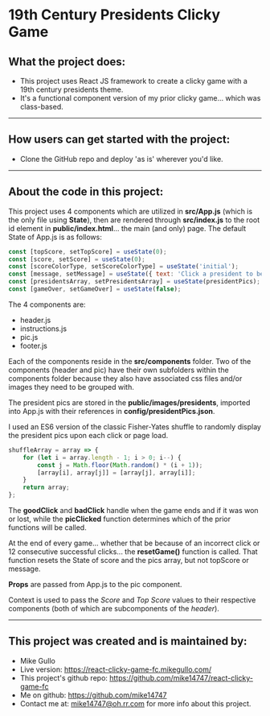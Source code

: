 # 19th Century Presidents Clicky Game

## What the project does:

-   This project uses React JS framework to create a clicky game with a 19th century presidents theme.
-   It's a functional component version of my prior clicky game... which was class-based.

---

## How users can get started with the project:

-   Clone the GitHub repo and deploy 'as is' wherever you'd like.

---

## About the code in this project:

This project uses 4 components which are utilized in **src/App.js** (which is the only file using **State**), then are rendered through **src/index.js** to the root id element in **public/index.html**... the main (and only) page. The default State of App.js is as follows:

```js
const [topScore, setTopScore] = useState(0);
const [score, setScore] = useState(0);
const [scoreColorType, setScoreColorType] = useState('initial');
const [message, setMessage] = useState({ text: 'Click a president to begin.', subText: null, colorType: 'dark' });
const [presidentsArray, setPresidentsArray] = useState(presidentPics);
const [gameOver, setGameOver] = useState(false);
```

The 4 components are:

-   header.js
-   instructions.js
-   pic.js
-   footer.js

Each of the components reside in the **src/components** folder. Two of the components (header and pic) have their own subfolders within the components folder because they also have associated css files and/or images they need to be grouped with.

The president pics are stored in the **public/images/presidents**, imported into App.js with their references in **config/presidentPics.json**.

I used an ES6 version of the classic Fisher-Yates shuffle to randomly display the president pics upon each click or page load.

```js
shuffleArray = array => {
    for (let i = array.length - 1; i > 0; i--) {
        const j = Math.floor(Math.random() * (i + 1));
        [array[i], array[j]] = [array[j], array[i]];
    }
    return array;
};
```

The **goodClick** and **badClick** handle when the game ends and if it was won or lost, while the **picClicked** function determines which of the prior functions will be called.

At the end of every game... whether that be because of an incorrect click or 12 consecutive successful clicks... the **resetGame()** function is called. That function resets the State of score and the pics array, but not topScore or message.

**Props** are passed from App.js to the pic component.

Context is used to pass the _Score_ and _Top Score_ values to their respective components (both of which are subcomponents of the _header_).

---

## This project was created and is maintained by:

-   Mike Gullo
-   Live version: https://react-clicky-game-fc.mikegullo.com/
-   This project's github repo: https://github.com/mike14747/react-clicky-game-fc
-   Me on github: https://github.com/mike14747
-   Contact me at: mike14747@oh.rr.com for more info about this project.
